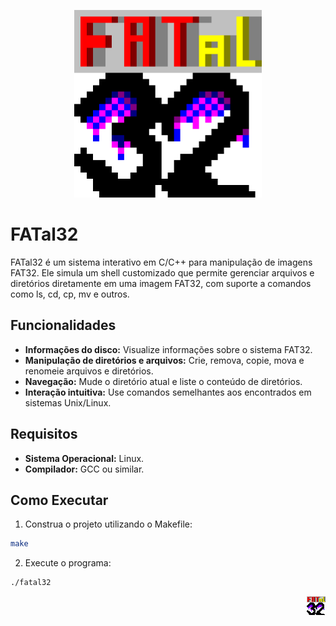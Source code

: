 <p align="center">  <img src="imgs/img_1.png" alt="FATALES" width=300/></p>

# FATal32
FATal32 é um sistema interativo em C/C++ para manipulação de imagens FAT32. Ele simula um shell customizado que permite gerenciar arquivos e diretórios diretamente em uma imagem FAT32, com suporte a comandos como ls, cd, cp, mv e outros.

## Funcionalidades
- **Informações do disco:** Visualize informações sobre o sistema FAT32.
- **Manipulação de diretórios e arquivos:** Crie, remova, copie, mova e renomeie arquivos e diretórios.
- **Navegação:** Mude o diretório atual e liste o conteúdo de diretórios.
- **Interação intuitiva:** Use comandos semelhantes aos encontrados em sistemas Unix/Linux.
## Requisitos
- **Sistema Operacional:** Linux.
- **Compilador:** GCC ou similar.

## Como Executar
1. Construa o projeto utilizando o Makefile:
```bash
make
```
2. Execute o programa:
```bash
./fatal32
```

<p align="right">  <img src="imgs/icon.png" alt="icon" width=30/></p>

